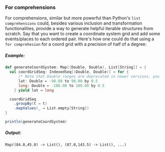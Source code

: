 ### For comprehensions

For comprehensions, similar but more powerful than Python's `list comprehensions` could, besides various inclusion and transformation functionalities, provide a way to generate helpful iterable structures from scratch. Say that you want to create a coordinate system grid and add some events/places to each ordered pair. Here's how one could do that using a `for comprehesion` for a coord grid with a precision of half of a degree:

##### Example:

```scala
def generateCoordSystem: Map[(Double, Double), List[String]] = {
  val coordGridSeq: IndexedSeq[(Double, Double)] = for {
      /* Note that Double ranges are deprecated in newer versions, you should use BigDecimal instead */
      lat: Double ← -90.00 to 90.00 by 0.5
      long: Double ← -180.00 to 180.00 by 0.5
    } yield lat → long

  coordGridSeq
    .groupBy(t ⇒ t)
    .mapValues(_ ⇒ List.empty[String])
}

println(generateCoordSystem)
```

##### Output:
```
Map((84.0,45.0) -> List(), (87.0,143.5) -> List(), ...)
```
